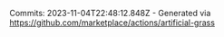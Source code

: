 Commits: 2023-11-04T22:48:12.848Z - Generated via https://github.com/marketplace/actions/artificial-grass
<br>
